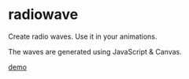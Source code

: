 radiowave
=========

Create radio waves. Use it in your animations.

The waves are generated using JavaScript & Canvas.

<a href="https://dl.dropboxusercontent.com/u/209895/github-demo/radiowave/index.htm">demo</a>